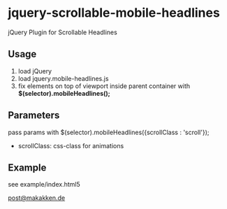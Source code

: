 # jquery-scrollable-mobile-headlines
jQuery Plugin for Scrollable Headlines

## Usage
1. load jQuery
2. load jquery.mobile-headlines.js
3. fix elements on top of viewport inside parent container with __$(selector).mobileHeadlines();__

## Parameters
pass params with $(selector).mobileHeadlines({scrollClass : 'scroll'});

* scrollClass: css-class for animations

## Example

see example/index.html5

post@makakken.de

